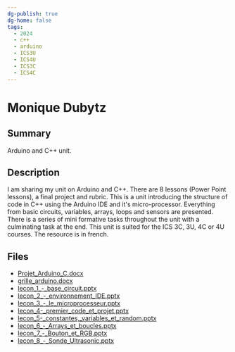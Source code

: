 ```yaml
---
dg-publish: true
dg-home: false
tags:
  - 2024
  - c++
  - arduino
  - ICS3U
  - ICS4U
  - ICS3C
  - ICS4C
---
```


# Monique Dubytz

## Summary

Arduino and C++ unit.

## Description

I am sharing my unit on Arduino and C++. There are 8 lessons (Power Point lessons), a final project and rubric. This is a unit introducing the structure of code in C++ using the Arduino IDE and it's micro-processor. Everything from basic circuits, variables, arrays, loops and sensors are presented. There is a series of mini formative tasks throughout the unit with a culminating task at the end. This unit is suited for the ICS 3C, 3U, 4C or 4U courses. The resource is in french.

## Files

*   [Projet\_Arduino\_C.docx](resources/Monique_Dubytz/Projet_Arduino_C.docx)
*   [grille\_arduino.docx](resources/Monique_Dubytz/grille_arduino.docx)
*   [lecon\_1\_-\_base\_circuit.pptx](resources/Monique_Dubytz/lecon_1_-_base_circuit.pptx)
*   [lecon\_2\_-\_environnement\_IDE.pptx](resources/Monique_Dubytz/lecon_2_-_environnement_IDE.pptx)
*   [lecon\_3\_-\_le\_microprocesseur.pptx](resources/Monique_Dubytz/lecon_3_-_le_microprocesseur.pptx)
*   [lecon\_4-\_premier\_code\_et\_projet.pptx](resources/Monique_Dubytz/lecon_4-_premier_code_et_projet.pptx)
*   [lecon\_5-\_constantes,\_variables\_et\_random.pptx](resources/Monique_Dubytz/lecon_5-_constantes,_variables_et_random.pptx)
*   [lecon\_6\_-\_Arrays\_et\_boucles.pptx](resources/Monique_Dubytz/lecon_6_-_Arrays_et_boucles.pptx)
*   [lecon\_7\_-\_Bouton\_et\_RGB.pptx](resources/Monique_Dubytz/lecon_7_-_Bouton_et_RGB.pptx)
*   [lecon\_8\_-\_Sonde\_Ultrasonic.pptx](resources/Monique_Dubytz/lecon_8_-_Sonde_Ultrasonic.pptx)